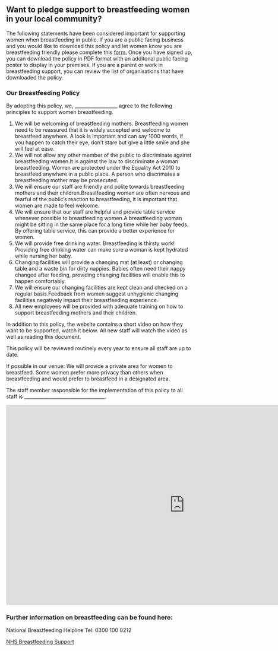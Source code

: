 ## Want to pledge support to breastfeeding women in your local community? 

The following statements have been considered important for supporting women when breastfeeding in public. If you are a public facing business and you would like to download this policy and let women know you are breastfeeding friendly please complete this [form.](https://forms.gle/X2u2upQx652fdqgn7)
Once you have signed up, you can download the policy in PDF format with an additonal public facing poster to display in your premises. 
If you are a parent or work in breastfeeding support, you can review the list of organisations that have downloaded the policy.
### Our Breastfeeding Policy 
By adopting this policy, we, __________________ agree to the following principles to support women breastfeeding.
1. We will be welcoming of  breastfeeding mothers. Breastfeeding women need to be reassured that it is widely accepted and welcome to breastfeed anywhere. A look is important and can say 1000 words, if you happen to catch their eye, don’t stare but give a little smile and she will feel at ease.
2. We will not allow any other member of the public to discriminate against breastfeeding women.It is against the law to discriminate a woman breastfeeding. Women are protected under the Equality Act 2010 to breastfeed anywhere in a public place. A person who discrimates a breastfeeding mother may be prosecuted. 
3. We will ensure our staff are friendly and polite towards breastfeeding mothers and their children.Breastfeeding women are often nervous and fearful of the public’s reaction to breastfeeding, it is important that women are made to feel welcome. 
4. We will ensure that our staff are helpful and provide table service whenever possible to breastfeeding women.A breastfeeding woman might be sitting in the same place for a long time while her baby feeds. By offering table service, this can provide a better experience for women.
5. We will provide free drinking water. Breastfeeding is thirsty work! Providing free drinking water can make sure a woman is kept hydrated while nursing her baby. 
6. Changing facilities will provide a changing mat (at least) or changing table and a waste bin for dirty nappies. Babies often need their nappy changed after feeding, providing changing facilities will enable this to happen comfortably.
7. We will ensure our changing facilities are kept clean and checked on a regular basis.Feedback from women suggest unhygienic changing facilities negatively impact their breastfeeding experience.
8. All new employees will be provided with adequate training on how to support breastfeeding mothers and their children.

In addition to this policy, the website contains a short video on how they want to be supported, watch it below.
All new staff will watch the video as well as reading this document.

This policy will be reviewed routinely every year to ensure all staff are up to date.

If possible in our venue:
We will provide a private area for women to breastfeed.
Some women prefer more privacy than others when breastfeeding and would prefer to breastfeed in a designated area.

The staff member responsible for the implementation of this policy to all staff is __________________________________.

<iframe src="https://spark.adobe.com/video/P7LuopiLrxv5c/embed"  width="960" height="540" frameborder="0" allowfullscreen></iframe>


### Further information on breastfeeding can be found here:

National Breastfeeding Helpline Tel: 0300 100 0212

[NHS Breastfeeding Support](https://www.nhs.uk/conditions/pregnancy-and-baby/breastfeeding-help-support/)
